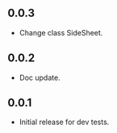## 0.0.3

* Change class SideSheet.

## 0.0.2

* Doc update.

## 0.0.1

* Initial release for dev tests.
